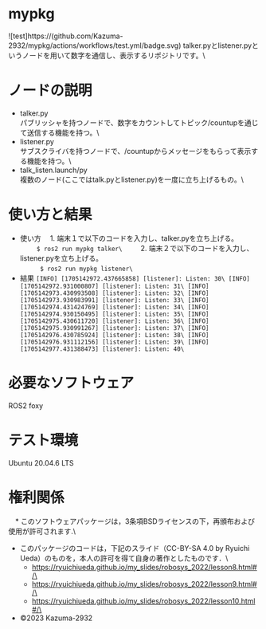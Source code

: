 #  mypkg
![test]https://(github.com/Kazuma-2932/mypkg/actions/workflows/test.yml/badge.svg)
talker.pyとlistener.pyというノードを用いて数字を通信し、表示するリポジトリです。\

#  ノードの説明
 *  talker.py\
    パブリッシャを持つノードで、数字をカウントしてトピック/countupを通じて送信する機能を持つ。\
 *  listener.py\
    サブスクライバを持つノードで、/countupからメッセージをもらって表示する機能を持つ。\
 *  talk_listen.launch/py\
    複数のノード(ここではtalk.pyとlistener.py)を一度に立ち上げるもの。\

#  使い方と結果
 *  使い方
 　1. 端末１で以下のコードを入力し、talker.pyを立ち上げる。\
  　``
  　$ ros2 run mypkg talker\
  　``
 　2. 端末２で以下のコードを入力し、listener.pyを立ち上げる。\
　　``
  　$ ros2 run mypkg listener\
    ``
 *  結果
  ``
  [INFO] [1705142972.437665858] [listener]: Listen: 30\
  [INFO] [1705142972.931000807] [listener]: Listen: 31\
  [INFO] [1705142973.430993508] [listener]: Listen: 32\
  [INFO] [1705142973.930983991] [listener]: Listen: 33\
  [INFO] [1705142974.431424769] [listener]: Listen: 34\
  [INFO] [1705142974.930150495] [listener]: Listen: 35\
  [INFO] [1705142975.430611720] [listener]: Listen: 36\
  [INFO] [1705142975.930991267] [listener]: Listen: 37\
  [INFO] [1705142976.430785924] [listener]: Listen: 38\
  [INFO] [1705142976.931112156] [listener]: Listen: 39\
  [INFO] [1705142977.431388473] [listener]: Listen: 40\
  ``

#  必要なソフトウェア
 ROS2 foxy

#  テスト環境
 Ubuntu 20.04.6 LTS

#  権利関係
　*  このソフトウェアパッケージは，3条項BSDライセンスの下，再頒布および使用が許可されます.\
  *  このパッケージのコードは，下記のスライド（CC-BY-SA 4.0 by Ryuichi Ueda）のものを，本人の許可を得て自身の著作としたものです．\
      *  https://ryuichiueda.github.io/my_slides/robosys_2022/lesson8.html#/\
      *  https://ryuichiueda.github.io/my_slides/robosys_2022/lesson9.html#/\
      *  https://ryuichiueda.github.io/my_slides/robosys_2022/lesson10.html#/\
  *  ©2023 Kazuma-2932
